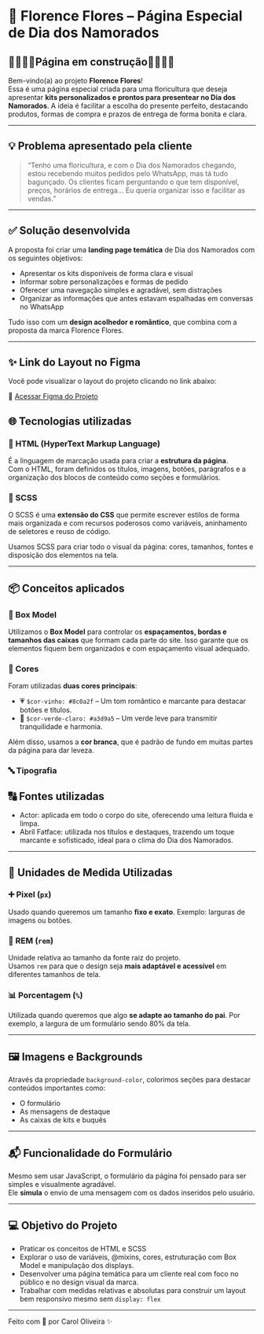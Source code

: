 # 💐 Florence Flores – Página Especial de Dia dos Namorados
## 🚧👷🏼‍♀️Página em construção🚧👷🏼‍♀️

Bem-vindo(a) ao projeto **Florence Flores**!  
Essa é uma página especial criada para uma floricultura que deseja apresentar **kits personalizados e prontos para presentear no Dia dos Namorados**. A ideia é facilitar a escolha do presente perfeito, destacando produtos, formas de compra e prazos de entrega de forma bonita e clara.

---
## 💡 Problema apresentado pela cliente

> “Tenho uma floricultura, e com o Dia dos Namorados chegando, estou recebendo muitos pedidos pelo WhatsApp, mas tá tudo bagunçado. Os clientes ficam perguntando o que tem disponível, preços, horários de entrega… Eu queria organizar isso e facilitar as vendas.”

---

## ✅ Solução desenvolvida

A proposta foi criar uma **landing page temática** de Dia dos Namorados com os seguintes objetivos:
- Apresentar os kits disponíveis de forma clara e visual
- Informar sobre personalizações e formas de pedido
- Oferecer uma navegação simples e agradável, sem distrações
- Organizar as informações que antes estavam espalhadas em conversas no WhatsApp

Tudo isso com um **design acolhedor e romântico**, que combina com a proposta da marca Florence Flores.

---

## ✨ Link do Layout no Figma

Você pode visualizar o layout do projeto clicando no link abaixo:

🔗 [Acessar Figma do Projeto](https://www.figma.com/design/8Ie0uQQth1R0MV7W1CWMGn/Dia-dos-Namorados?node-id=0-1&p=f&t=KZ0hinDH560X4u9Z-0)

## 🌐 Tecnologias utilizadas

### 📄 HTML (HyperText Markup Language)
É a linguagem de marcação usada para criar a **estrutura da página**.  
Com o HTML, foram definidos os títulos, imagens, botões, parágrafos e a organização dos blocos de conteúdo como seções e formulários.

### 🎨 SCSS 
O SCSS é uma **extensão do CSS** que permite escrever estilos de forma mais organizada e com recursos poderosos como variáveis, aninhamento de seletores e reuso de código.

Usamos SCSS para criar todo o visual da página: cores, tamanhos, fontes e disposição dos elementos na tela.

---

## 📦 Conceitos aplicados

### 📏 Box Model
Utilizamos o **Box Model** para controlar os **espaçamentos, bordas e tamanhos das caixas** que formam cada parte do site. Isso garante que os elementos fiquem bem organizados e com espaçamento visual adequado.

### 🎨 Cores
Foram utilizadas **duas cores principais**:
- 💗 `$cor-vinho: #8c0a2f` – Um tom romântico e marcante para destacar botões e títulos.
- 🌿 `$cor-verde-claro: #a3d9a5` – Um verde leve para transmitir tranquilidade e harmonia.

Além disso, usamos a **cor branca**, que é padrão de fundo em muitas partes da página para dar leveza.

### 🔤 Tipografia
## 🔠 Fontes utilizadas
- Actor: aplicada em todo o corpo do site, oferecendo uma leitura fluida e limpa.
- Abril Fatface: utilizada nos títulos e destaques, trazendo um toque marcante e sofisticado, ideal para o clima do Dia dos Namorados.
---

## 📐 Unidades de Medida Utilizadas

### ➕ Pixel (`px`)
Usado quando queremos um tamanho **fixo e exato**. Exemplo: larguras de imagens ou botões.

### 🔁 REM (`rem`)
Unidade relativa ao tamanho da fonte raiz do projeto.  
Usamos `rem` para que o design seja **mais adaptável e acessível** em diferentes tamanhos de tela.

### 📊 Porcentagem (`%`)
Utilizada quando queremos que algo **se adapte ao tamanho do pai**. Por exemplo, a largura de um formulário sendo 80% da tela.

---

## 🖼️ Imagens e Backgrounds

Através da propriedade `background-color`, colorimos seções para destacar conteúdos importantes como:
- O formulário
- As mensagens de destaque
- As caixas de kits e buquês

---

## 📬 Funcionalidade do Formulário

Mesmo sem usar JavaScript, o formulário da página foi pensado para ser simples e visualmente agradável.  
Ele **simula** o envio de uma mensagem com os dados inseridos pelo usuário.

---

## 💻 Objetivo do Projeto

- Praticar os conceitos de HTML e SCSS
- Explorar o uso de variáveis, @mixins, cores, estruturação com Box Model e manipulação dos displays.
- Desenvolver uma página temática para um cliente real com foco no público e no design visual da marca.
- Trabalhar com medidas relativas e absolutas para construir um layout bem responsivo mesmo sem `display: flex`

---

Feito com 💖 por Carol Oliveira ✨  
